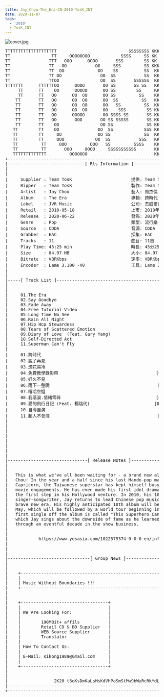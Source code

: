 ```yaml
---
title: Jay_Chou-The_Era-CN-2010-TosK_INT
date: 2020-11-07
tags: 
  - '2010'
  - TosK_INT
---
```


![cover.jpg](https://goindex.65style.workers.dev/1:/Jay_Chou-The_Era-CN-2010-TosK_INT/00-jay_chou-the_era-cn-2010-proof-tosk.jpg)

<retrotxt v-slot>
<pre class="has-text-plain text-1x font-ibm_vga_8x16">TTTTTTTTTTTTTTTTTTTT                            SSSSSSSS KKKKKKKK  KKKKKKKKKKKKKK
TT                TT     OOOOOOOO            SSSS     SS KK   KKK  KKKK        KK
TT               TTT   OOO      OOOO       SSS        SS KK    KKK  KKK        KK
TT               TT   OO           OO     SSS         SS KKK      KKKK        KK
TT               TT  OO             OO    SS          SS  KK       KK        KK
TT               TT OO               OO  SS           SS  KK                KK
TT               TTOO                OO  SS       SSSSSS  KK                KK
TTTTTTT      TTTTTTOO      OOOO       OO SS       SS SS   KK               KK
     TT      TT    OO      OOOOO      OO SS        SS     KK              KK
     TT      TT   OO      OO  OO      OO SS         SS    KK              KK
    TT       TT   OO      OO  OO      OO  SS         SS   KK               KK
    TT       TT   OO      OO  OO      OO   SS         SS  KK                KK
    TT       TT   OO      OO  OO      OO    SSS        SS KK                 KK
    TT       TT   OO      OOOOO       OO SSSS SS       SS KK                  KK
    TT       TT   OO       OOO       OO SS SSSSS       SS KK                   KK
    TT       TT    OO                OO SS             SS KK       KK           KK
   TT        TT    OO               OO  SS            SSS KK      KKKK         KK
   TT        TT     OO              OO SS             SS  KK      KK KK       KK
   TT        TT     OOO            OO  SS           SSS   KK      KK  KK    KKK
   TT         TT     OOO         OOO   SS         SSSS    KK       KK  KK  KKK
   TT         TT       OOO     OOOO     SSSSSSSSSSS       KK KKKKKKKK  KK KKK
   TTTTTTTTTTTTT         OOOOOOO                          KKKK          KKKK
+------------------------------------------------------------------------------+
|------------------------------[ Rls Information ]-----------------------------|
|                                                                              |
|                                                                              |
|     Supplier : Team TosK                       提供: Team TosK               |
|     Ripper   : Team TosK                       製作: Team TosK               |
|     Artist   : Jay Chou                        藝人: 周杰倫                  |
|     Album    : The Era                         專輯: 跨時代                  |
|     Label    : JVR Music                       公司: 杰威爾音樂              |
|     Retail   : 2010-05-18                      上市: 2010年05月18日          |
|     Release  : 2020-06-22                      發佈: 2020年06月22日          |
|     Genre    : Pop                             類型: 流行樂                  |
|     Source   : CDDA                            音源: CDDA                    |
|     Grabber  : EAC                             採集: EAC                     |
|     Tracks   : 11                              曲目: 11首                    |
|     Play Time: 45:25 min                       時長: 45分25秒                |
|     Size     : 84.97 MB                        大小: 84.97 MB                |
|     Bitrate  : VBRKbps                         速率: VBRKbps                 |
|     Encoder  : Lame 3.100 -V0                  工具: Lame 3.100 -V0          |
|                                                                              |
|                                                                              |
|-----[ Track List ]-----------------------------------------------------------|
|                                                                              |
|                                                                              |
|     01.The Era                                             [03:14]           |
|     02.Say Goodbye                                         [04:43]           |
|     03.Fade Away                                           [04:23]           |
|     04.Free Tutorial Video                                 [03:59]           |
|     05.Long Time No See                                    [04:12]           |
|     06.Rain All Night                                      [04:17]           |
|     07.Hip Hop Stewardess                                  [02:49]           |
|     08.Tears of Scattered Emotion                          [04:18]           |
|     09.Diary of Love  (Feat. Gary Yang)                    [04:15]           |
|     10.Self-Directed Act                                   [04:15]           |
|     11.Superman Can't Fly                                  [05:00]           |
|                                                            -------           |
|     01.跨時代                                              [03:14]           |
|     02.說了再見                                            [04:43]           |
|     03.煙花易冷                                            [04:23]           |
|     04.免費教學錄影帶                                      [03:59]           |
|     05.好久不見                                            [04:12]           |
|     06.雨下一整晚                                          [04:17]           |
|     07.嘻哈空姐                                            [02:49]           |
|     08.我落淚.情緒零碎                                     [04:18]           |
|     09.愛的飛行日記 (Feat. 楊瑞代)                         [04:15]           |
|     10.自導自演                                            [04:15]           |
|     11.超人不會飛                                          [05:00]           |
|                                                            -------           |
|                                                             45:25 min        |
|                                                             84.97 MB         |
|                                                                              |
|                                                                              |
|                                                                              |
|                                                                              |
|                                                                              |
|-------------------------------[ Release Notes ]------------------------------|
|                                                                              |
|                                                                              |
|   This is what we've all been waiting for - a brand new album from Jay       |
|   Chou! In the year and a half since his last Mando-pop masterpiece          |
|   Capricorn, the Taiwanese superstar has kept himself busy with his          |
|   movie engagements. He has even made his first idol drama, and taken        |
|   the first step in his Hollywood venture. In 2010, his 10th year as a       |
|   singer-songwriter, Jay returns to lead Chinese pop music into a            |
|   brave new era. His highly anticipated 10th album will be released in       |
|   May, which will be followed by a world tour beginning in June. The         |
|   first single off the album is called "This Superhero Can't Fly", in        |
|   which Jay sings about the downside of fame as he learned firsthand         |
|   through an eventful decade in the show business.                           |
|                                                                              |
|                                                                              |
|            https://www.yesasia.com/1022579374-0-0-0-en/info.html             |
|                                                                              |
|                                                                              |
|                                                                              |
|--------------------------------[ Group News ]--------------------------------|
|                                                                              |
|                                                                              |
|    +--------------------------------------------------------------------+    |
|    |                                                                    |    |
|    | Music Without Boundaries !!!                                       |    |
|    +--------------------------------------------------------------------+    |
|                                                                              |
|                                                                              |
|    +----------------------------------+                                      |
|    |                                  |                                      |
|    | We Are Looking For:              |                                      |
|    |                                  |                                      |
|    |        100MBit+ affils           |                                      |
|    |        Retail CD &amp; BD Supplier   |                                      |
|    |        WEB Source Supplier       |                                      |
|    |        Translator                |                                      |
|    |                                  |                                      |
|    | How To Contact Us:               |                                      |
|    |                                  |                                      |
|    | E-Mail: Kikong1989@Gmail.com     |                                      |
|    |                                  |                    RlS No. 1838      |
|    +----------------------------------+                                      |
|                                                                              |
|                                                                              |
|                  2K20 t5oKsDmKaLsHsKdVhPaSmStMw9bWaRcRkYdL                   |
|------------------------------------------------------------------------------|
+------------------------------------------------------------------------------+
<span class="dos-cursor">_</span></pre>
</retrotxt>

<a-player 
    :options="{
        audio: [
          {
            name: '雨下一整晚',
            artist: '周杰倫',
            url: 'https://goindex.65style.workers.dev/1:/Jay_Chou-The_Era-CN-2010-TosK_INT/06-jay_chou-rain_all_night-tosk.mp3',
            cover: 'https://goindex.65style.workers.dev/1:/Jay_Chou-The_Era-CN-2010-TosK_INT/00-jay_chou-the_era-cn-2010-proof-tosk.jpg',
            theme: '#ebd0c2'
          },
        ]
    }"
/>

<download url="https://mirrorace.org/m/4nQvd"/>

